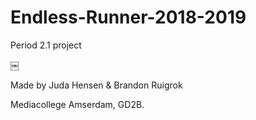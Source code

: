 # Endless-Runner-2018-2019

Period 2.1 project

￼

Made by Juda Hensen & Brandon Ruigrok

Mediacollege Amserdam, GD2B.
